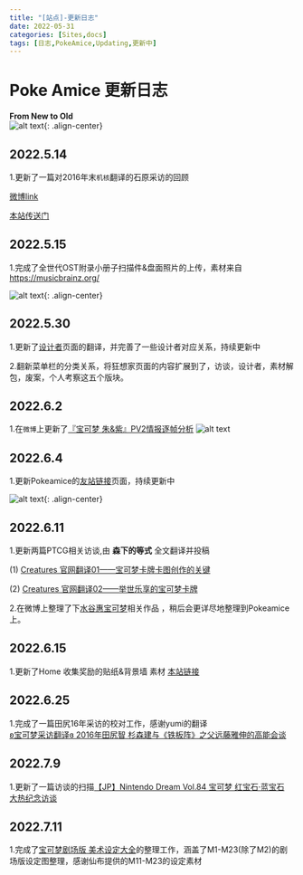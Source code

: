 ```yaml
---
title: "[站点]-更新日志"
date: 2022-05-31
categories: [Sites,docs]
tags: [日志,PokeAmice,Updating,更新中]
---
```



# Poke Amice 更新日志
**From New to Old**\
![alt text](https://pokeamice.com/wp-content/uploads/2022/10/anime15.gif){: .align-center}

## 2022.5.14

1.更新了一篇对2016年末`机核`翻译的石原采访的回顾

<a href = "https://weibo.com/ttarticle/p/show?id=2309404775939119644801" title = "link weibo">微博link</a>

<a href = "https://pokeamice.com/notion/ishihara2016.html" title = "link weibo">本站传送门</a>

## 2022.5.15

1.完成了全世代OST附录小册子扫描件&盘面照片的上传，素材来自 https://musicbrainz.org/

![alt text](https://pokeamice.com/wp-content/uploads/2022/09/image-5.png){: .align-center}

## 2022.5.30
1.更新了<a href = "https://pokeamice.com/index.php/designers/" title = "设计者">设计者</a>页面的翻译，并完善了一些设计者对应关系，持续更新中

2.翻新菜单栏的分类关系，将狂想家页面的内容扩展到了，访谈，设计者，素材解包，废案，个人考察这五个版块。
## 2022.6.2
1.在`微博`上更新了<a href="https://weibo.com/ttarticle/p/show?id=2309404775939119644801" title="SV PV2 posts thread">『宝可梦 朱&紫』PV2情报逐帧分析</a>
![alt text](https://pokeamice.com/wp-content/uploads/2022/09/image-6.png)

## 2022.6.4
1.更新Pokeamice的<a href = "https://pokeamice.com/index.php/friend-site/" title = "friend site">友站链接</a>页面，持续更新中

![alt text](https://pokeamice.com/wp-content/uploads/2022/09/image-7-2048x1089.png){: .align-center}

## 2022.6.11

1.更新两篇PTCG相关访谈,由 **森下的等式** 全文翻译并投稿

(1) <a href = "https://pokeamice.com/index.php/2022/06/11/creatures01/" title = "Creatures 01">Creatures 官网翻译01——宝可梦卡牌卡图创作的关键</a>

(2) <a href = "https://pokeamice.com/index.php/2022/06/11/creatures02/" title = "Creatures 02">Creatures 官网翻译02——举世乐享的宝可梦卡牌​</a>

2.在微博上整理了下<a href = "https://m.weibo.cn/6306512172/4779146943924373" title = "mitsuta art">水谷惠宝可梦</a>相关作品 ，稍后会更详尽地整理到Pokeamice上。

## 2022.6.15

1.更新了Home 收集奖励的贴纸&背景墙 素材
<a href = "https://pokeamice.com/index.php/2022/06/15/home/" title = "home sticks">本站链接</a>

## 2022.6.25

1.完成了一篇田尻16年采访的校对工作，感谢yumi的翻译\
<a href = "https://www.bilibili.com/read/cv17255509" title ="tajiri 01"> ʚ宝可梦采访翻译ɞ 2016年田尻智 杉森建与《铁板阵》之父远藤雅伸的高能会谈</a>

## 2022.7.9
1.更新了一篇访谈的扫描<a href= "https://pokeamice.com/index.php/2022/07/09/rs-heat-interview/" title ="rs heat interview">【JP】Nintendo Dream Vol.84 宝可梦 红宝石·蓝宝石 大热纪念访谈</a>

## 2022.7.11
1.完成了<a href= "https://pokeamice.com/index.php/2022/07/11/movie_collection/" title = "movie art">宝可梦剧场版 美术设定大全</a>的整理工作，涵盖了M1-M23(除了M2)的剧场版设定图整理，感谢仙布提供的M11-M23的设定素材
